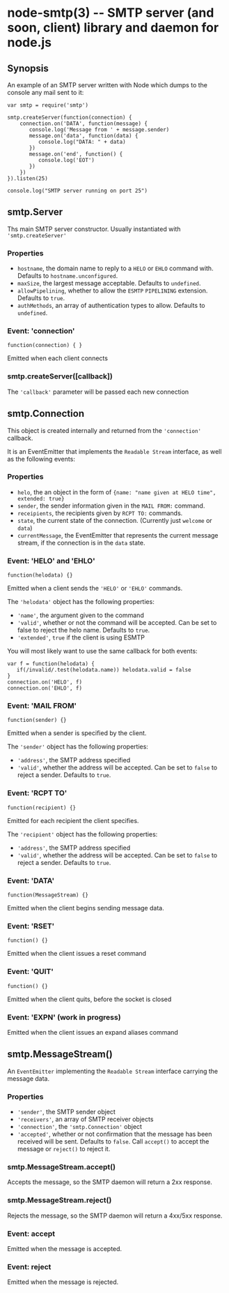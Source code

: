 node-smtp(3) -- SMTP server (and soon, client) library and daemon for node.js
============================================================================

## Synopsis

An example of an SMTP server written with Node which dumps to the console
any mail sent to it:

    var smtp = require('smtp')

    smtp.createServer(function(connection) {
        connection.on('DATA', function(message) {
           console.log('Message from ' + message.sender)
           message.on('data', function(data) {
              console.log("DATA: " + data)
           })
           message.on('end', function() {
              console.log('EOT')
           })      
        })
    }).listen(25)

    console.log("SMTP server running on port 25")

## smtp.Server

Ths main SMTP server constructor. Usually instantiated with
`'smtp.createServer'`

### Properties

* `hostname`, the domain name to reply to a `HELO` or `EHLO` command with.
  Defaults to `hostname.unconfigured`.
* `maxSize`, the largest message acceptable. Defaults to `undefined`.
* `allowPipelining`, whether to allow the `ESMTP` `PIPELINING` extension.
  Defaults to `true`.
* `authMethods`, an array of authentication types to allow. Defaults to
  `undefined`.

### Event: 'connection'

`function(connection) { }`

Emitted when each client connects

### smtp.createServer([callback])

The `'callback'` parameter will be passed each new connection

## smtp.Connection

This object is created internally and returned from the `'connection'`
callback.

It is an EventEmitter that implements the `Readable Stream` interface, as
well as the following events:

### Properties

* `helo`, the an object in the form of `{name: "name given at HELO time",
  extended: true}`
* `sender`, the sender information given in the `MAIL FROM:` command.
* `receipients`, the recipients given by `RCPT TO:` commands.
* `state`, the current state of the connection. (Currently just `welcome` or
  `data`)
* `currentMessage`, the EventEmitter that represents the current message
  stream, if the connection is in the `data` state.

### Event: 'HELO' and 'EHLO'

`function(helodata) {}`

Emitted when a client sends the `'HELO'` or `'EHLO'` commands.

The `'helodata'` object has the following properties:

* `'name'`, the argument given to the command
* `'valid'`, whether or not the command will be accepted. Can be set to
  false to reject the helo name. Defaults to `true`.
* `'extended'`, `true` if the client is using ESMTP

You will most likely want to use the same callback for both events:

    var f = function(helodata) {
       if(/invalid/.test(helodata.name)) helodata.valid = false
    }
    connection.on('HELO', f)
    connection.on('EHLO', f)

### Event: 'MAIL FROM'

`function(sender) {}`

Emitted when a sender is specified by the client.

The `'sender'` object has the following properties:

* `'address'`, the SMTP address specified
* `'valid'`, whether the address will be accepted. Can be set to `false` to
  reject a sender. Defaults to `true`.

### Event: 'RCPT TO'

`function(recipient) {}`

Emitted for each recipient the client specifies.

The `'recipient'` object has the following properties:

* `'address'`, the SMTP address specified
* `'valid'`, whether the address will be accepted. Can be set to `false` to
  reject a sender. Defaults to `true`.

### Event: 'DATA'

`function(MessageStream) {}`

Emitted when the client begins sending message data.


### Event: 'RSET'

`function() {}`

Emitted when the client issues a reset command

### Event: 'QUIT'

`function() {}`

Emitted when the client quits, before the socket is closed

### Event: 'EXPN' (work in progress)

Emitted when the client issues an expand aliases command

## smtp.MessageStream()

An `EventEmitter` implementing the `Readable Stream` interface carrying the
message data.

### Properties

* `'sender'`, the SMTP sender object
* `'receivers'`, an array of SMTP receiver objects
* `'connection'`, the `'smtp.Connection'` object
* `'accepted'`, whether or not confirmation that the message has been
  received will be sent. Defaults to `false`.  Call `accept()` to accept the
  message or `reject()` to reject it.

### smtp.MessageStream.accept()

Accepts the message, so the SMTP daemon will return a 2xx response.

### smtp.MessageStream.reject()

Rejects the message, so the SMTP daemon will return a 4xx/5xx response.

### Event: accept

Emitted when the message is accepted.

### Event: reject

Emitted when the message is rejected.
